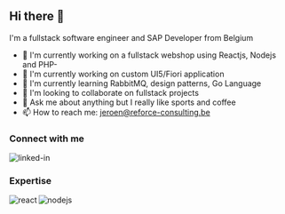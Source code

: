 ## Hi there 👋

<!--
**jeroenroels/jeroenroels** is a ✨ _special_ ✨ repository because its `README.md` (this file) appears on your GitHub profile.

Here are some ideas to get you started:

- 🔭 I’m currently working on ...
- 🌱 I’m currently learning ...
- 👯 I’m looking to collaborate on ...
- 🤔 I’m looking for help with ...
- 💬 Ask me about ...
- 📫 How to reach me: ...
- 😄 Pronouns: ...
- ⚡ Fun fact: ...
-->
I'm a fullstack software engineer and SAP Developer from Belgium
- 🔭 I'm currently working on a fullstack webshop using Reactjs, Nodejs and PHP- 
- 🔭 I'm currently working on custom UI5/Fiori application
- 🌱 I'm currently learning RabbitMQ, design patterns, Go Language
- 👯 I'm looking to collaborate on fullstack projects
- 💬 Ask me about anything but I really like sports and coffee
- 📫 How to reach me: jeroen@reforce-consulting.be

### Connect with me
[<img align="left" alt="linked-in" src="https://img.shields.io/badge/linkedin-%230077B5.svg?&style=for-the-badge&logo=linkedin&logoColor=white" />](https://www.linkedin.com/in/jeroen-roels-52087449)
<br>

### Expertise
<img align="left" alt="react" src="https://img.shields.io/badge/react%20-%2320232a.svg?&style=for-the-badge&logo=react&logoColor=%2361DAFB" />
<img align="left" alt="nodejs" src="https://img.shields.io/badge/node.js%20-%2343853D.svg?&style=for-the-badge&logo=node.js&logoColor=white" />
